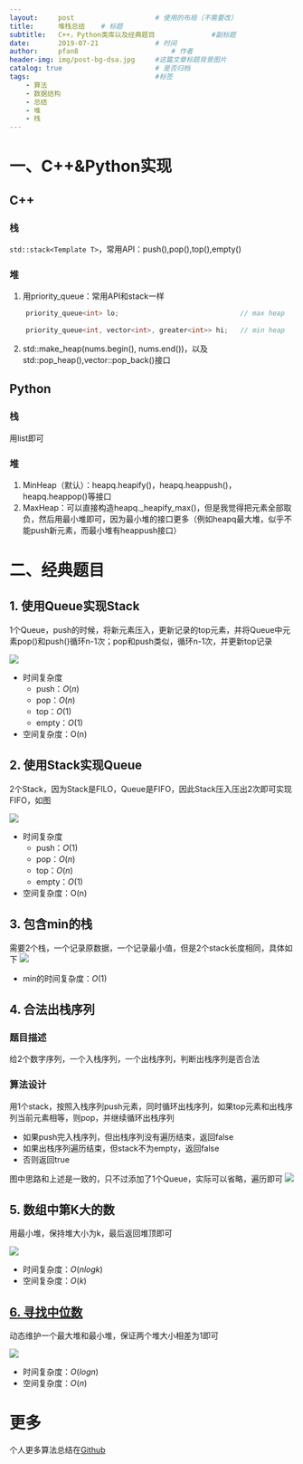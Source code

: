 ```yaml
---
layout:     post   				    # 使用的布局（不需要改）
title:      堆栈总结	# 标题 
subtitle:   C++，Python类库以及经典题目				#副标题
date:       2019-07-21   			# 时间
author:     pfan8 						# 作者
header-img: img/post-bg-dsa.jpg 	#这篇文章标题背景图片
catalog: true 						# 是否归档
tags:								#标签
    - 算法
    - 数据结构
    - 总结
    - 堆
    - 栈
---
```


# 一、C++&Python实现
## C++

### 栈
`std::stack<Template T>`，常用API：push(),pop(),top(),empty()
### 堆
1. 用priority_queue：常用API和stack一样

```cpp
    priority_queue<int> lo;                              // max heap
    
    priority_queue<int, vector<int>, greater<int>> hi;   // min heap
```

2. std::make_heap(nums.begin(), nums.end())，以及std::pop_heap(),vector::pop_back()接口
## Python
### 栈
用list即可
### 堆
1. MinHeap（默认）：heapq.heapify()，heapq.heappush()，heapq.heappop()等接口
2. MaxHeap：可以直接构造heapq.\_heapify\_max()，但是我觉得把元素全部取负，然后用最小堆即可，因为最小堆的接口更多（例如heapq最大堆，似乎不能push新元素，而最小堆有heappush接口）

# 二、经典题目
## 1. 使用Queue实现Stack
1个Queue，push的时候，将新元素压入，更新记录的top元素，并将Queue中元素pop()和push()循环n-1次；pop和push类似，循环n-1次，并更新top记录

![](https://thumbsnap.com/s/KQs5xf07.png?0721)

+ 时间复杂度
  + push：$O(n)$
  + pop：$O(n)$
  + top：$O(1)$
  + empty：$O(1)$
+ 空间复杂度：O(n)

## 2. 使用Stack实现Queue
2个Stack，因为Stack是FILO，Queue是FIFO，因此Stack压入压出2次即可实现FIFO，如图

![](https://thumbsnap.com/s/SeiQsn4u.png?0721)

+ 时间复杂度
  + push：$O(1)$
  + pop：$O(n)$
  + top：$O(n)$
  + empty：$O(1)$
+ 空间复杂度：O(n)

## 3. 包含min的栈
需要2个栈，一个记录原数据，一个记录最小值，但是2个stack长度相同，具体如下
![](https://thumbsnap.com/s/LnLY5dcu.png?0721)

+ min的时间复杂度：$O(1)$

## 4. 合法出栈序列
### 题目描述
给2个数字序列，一个入栈序列，一个出栈序列，判断出栈序列是否合法
### 算法设计
用1个stack，按照入栈序列push元素，同时循环出栈序列，如果top元素和出栈序列当前元素相等，则pop，并继续循环出栈序列
+ 如果push完入栈序列，但出栈序列没有遍历结束，返回false
+ 如果出栈序列遍历结束，但stack不为empty，返回false
+ 否则返回true

图中思路和上述是一致的，只不过添加了1个Queue，实际可以省略，遍历即可
![](https://thumbsnap.com/s/4cFYvf5G.png?0721)

## 5. 数组中第K大的数
用最小堆，保持堆大小为k，最后返回堆顶即可

![](https://thumbsnap.com/s/9LVOFwQg.png?0721)
+ 时间复杂度：$O(nlogk)$
+ 空间复杂度：$O(k)$

## [6. 寻找中位数](https://github.com/pfan8/ChinaHadoop_AI_Offer/blob/master/%E5%A0%86%E6%A0%88/295.%20Find%20Median%20from%20Data%20Stream/%E6%80%BB%E7%BB%93.md)
动态维护一个最大堆和最小堆，保证两个堆大小相差为1即可

![](https://thumbsnap.com/s/9LVOFwQg.png?0721)

+ 时间复杂度：$O(logn)$
+ 空间复杂度：$O(n)$

# 更多
个人更多算法总结在[Github](https://github.com/pfan8/ChinaHadoop_AI_Offer)